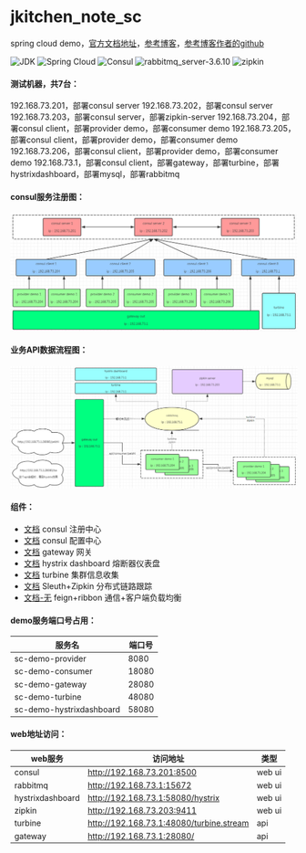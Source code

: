 # jkitchen_note_sc

spring cloud demo，[官方文档地址](https://cloud.spring.io/spring-cloud-static/Finchley.RELEASE/single/spring-cloud.html)，[参考博客](https://windmt.com/tags/Finchley/)，[参考博客作者的github](https://github.com/zhaoyibo/spring-cloud-study/)

![JDK](https://img.shields.io/badge/JDK-1.8-blue.svg?longCache=true&style=flat-square) ![Spring Cloud](https://img.shields.io/badge/SpringCloud-Finchley.RELEASE-blue.svg?longCache=true&style=flat-square) ![Consul](https://img.shields.io/badge/Consul-1.2.0-blue.svg?longCache=true&style=flat-square) ![rabbitmq_server-3.6.10](https://img.shields.io/badge/rabbitmq_server-3.6.10-blue.svg?longCache=true&style=flat-square) ![zipkin](https://img.shields.io/badge/openzipkin-2.10.2-blue.svg?longCache=true&style=flat-square)

#### 测试机器，共7台：

192.168.73.201，部署consul server
192.168.73.202，部署consul server
192.168.73.203，部署consul server，部署zipkin-server
192.168.73.204，部署consul client，部署provider demo，部署consumer demo
192.168.73.205，部署consul client，部署provider demo，部署consumer demo
192.168.73.206，部署consul client，部署provider demo，部署consumer demo
192.168.73.1，部署consul client，部署gateway，部署turbine，部署hystrixdashboard，部署mysql，部署rabbitmq

#### consul服务注册图：

![sc01](md/sc01.png)

#### 业务API数据流程图：

![sc02](md/sc02.png)

#### 组件：

- [文档](sc-demo-provider/md/consulDiscovery.md) consul 注册中心
- [文档](sc-demo-provider/md/consulKeyValue.md) consul 配置中心
- [文档](sc-demo-gateway/README.md) gateway 网关
- [文档](sc-demo-hystrixdashboard/README.md) hystrix dashboard 熔断器仪表盘
- [文档](sc-demo-turbine/README.md) turbine 集群信息收集
- [文档](sc-demo-consumer/md/sleuth.md) Sleuth+Zipkin 分布式链路跟踪
- [文档-无](#) feign+ribbon 通信+客户端负载均衡

#### demo服务端口号占用：

| 服务名 | 端口号 |
|--------|--------|
| sc-demo-provider | 8080 |
| sc-demo-consumer | 18080 |
| sc-demo-gateway | 28080 |
| sc-demo-turbine | 48080 |
| sc-demo-hystrixdashboard | 58080 |

#### web地址访问：

| web服务 | 访问地址 | 类型 |
|--------|--------|--------|
| consul | http://192.168.73.201:8500 | web ui |
| rabbitmq | http://192.168.73.1:15672 | web ui |
| hystrixdashboard | http://192.168.73.1:58080/hystrix | web ui |
| zipkin | http://192.168.73.203:9411 | web ui |
| turbine | http://192.168.73.1:48080/turbine.stream | api |
| gateway | http://192.168.73.1:28080/ | api |
